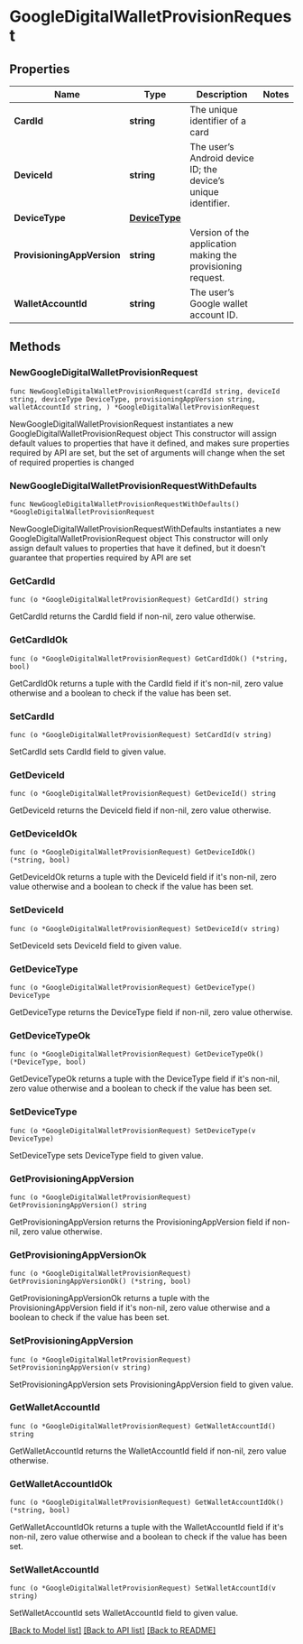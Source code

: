 # GoogleDigitalWalletProvisionRequest

## Properties

Name | Type | Description | Notes
------------ | ------------- | ------------- | -------------
**CardId** | **string** | The unique identifier of a card | 
**DeviceId** | **string** | The user’s Android device ID; the device’s unique identifier. | 
**DeviceType** | [**DeviceType**](DeviceType.md) |  | 
**ProvisioningAppVersion** | **string** | Version of the application making the provisioning request. | 
**WalletAccountId** | **string** | The user’s Google wallet account ID. | 

## Methods

### NewGoogleDigitalWalletProvisionRequest

`func NewGoogleDigitalWalletProvisionRequest(cardId string, deviceId string, deviceType DeviceType, provisioningAppVersion string, walletAccountId string, ) *GoogleDigitalWalletProvisionRequest`

NewGoogleDigitalWalletProvisionRequest instantiates a new GoogleDigitalWalletProvisionRequest object
This constructor will assign default values to properties that have it defined,
and makes sure properties required by API are set, but the set of arguments
will change when the set of required properties is changed

### NewGoogleDigitalWalletProvisionRequestWithDefaults

`func NewGoogleDigitalWalletProvisionRequestWithDefaults() *GoogleDigitalWalletProvisionRequest`

NewGoogleDigitalWalletProvisionRequestWithDefaults instantiates a new GoogleDigitalWalletProvisionRequest object
This constructor will only assign default values to properties that have it defined,
but it doesn't guarantee that properties required by API are set

### GetCardId

`func (o *GoogleDigitalWalletProvisionRequest) GetCardId() string`

GetCardId returns the CardId field if non-nil, zero value otherwise.

### GetCardIdOk

`func (o *GoogleDigitalWalletProvisionRequest) GetCardIdOk() (*string, bool)`

GetCardIdOk returns a tuple with the CardId field if it's non-nil, zero value otherwise
and a boolean to check if the value has been set.

### SetCardId

`func (o *GoogleDigitalWalletProvisionRequest) SetCardId(v string)`

SetCardId sets CardId field to given value.


### GetDeviceId

`func (o *GoogleDigitalWalletProvisionRequest) GetDeviceId() string`

GetDeviceId returns the DeviceId field if non-nil, zero value otherwise.

### GetDeviceIdOk

`func (o *GoogleDigitalWalletProvisionRequest) GetDeviceIdOk() (*string, bool)`

GetDeviceIdOk returns a tuple with the DeviceId field if it's non-nil, zero value otherwise
and a boolean to check if the value has been set.

### SetDeviceId

`func (o *GoogleDigitalWalletProvisionRequest) SetDeviceId(v string)`

SetDeviceId sets DeviceId field to given value.


### GetDeviceType

`func (o *GoogleDigitalWalletProvisionRequest) GetDeviceType() DeviceType`

GetDeviceType returns the DeviceType field if non-nil, zero value otherwise.

### GetDeviceTypeOk

`func (o *GoogleDigitalWalletProvisionRequest) GetDeviceTypeOk() (*DeviceType, bool)`

GetDeviceTypeOk returns a tuple with the DeviceType field if it's non-nil, zero value otherwise
and a boolean to check if the value has been set.

### SetDeviceType

`func (o *GoogleDigitalWalletProvisionRequest) SetDeviceType(v DeviceType)`

SetDeviceType sets DeviceType field to given value.


### GetProvisioningAppVersion

`func (o *GoogleDigitalWalletProvisionRequest) GetProvisioningAppVersion() string`

GetProvisioningAppVersion returns the ProvisioningAppVersion field if non-nil, zero value otherwise.

### GetProvisioningAppVersionOk

`func (o *GoogleDigitalWalletProvisionRequest) GetProvisioningAppVersionOk() (*string, bool)`

GetProvisioningAppVersionOk returns a tuple with the ProvisioningAppVersion field if it's non-nil, zero value otherwise
and a boolean to check if the value has been set.

### SetProvisioningAppVersion

`func (o *GoogleDigitalWalletProvisionRequest) SetProvisioningAppVersion(v string)`

SetProvisioningAppVersion sets ProvisioningAppVersion field to given value.


### GetWalletAccountId

`func (o *GoogleDigitalWalletProvisionRequest) GetWalletAccountId() string`

GetWalletAccountId returns the WalletAccountId field if non-nil, zero value otherwise.

### GetWalletAccountIdOk

`func (o *GoogleDigitalWalletProvisionRequest) GetWalletAccountIdOk() (*string, bool)`

GetWalletAccountIdOk returns a tuple with the WalletAccountId field if it's non-nil, zero value otherwise
and a boolean to check if the value has been set.

### SetWalletAccountId

`func (o *GoogleDigitalWalletProvisionRequest) SetWalletAccountId(v string)`

SetWalletAccountId sets WalletAccountId field to given value.



[[Back to Model list]](../README.md#documentation-for-models) [[Back to API list]](../README.md#documentation-for-api-endpoints) [[Back to README]](../README.md)


